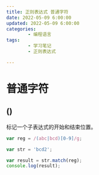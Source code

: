 ```yaml
---
title: 正则表达式 普通字符
date: 2022-05-09 6:00:00
updated: 2022-05-09 6:00:00
categories:
        - 编程语言
tags:
        - 学习笔记
        - 正则表达式

---
```


# 普通字符

## ()

标记一个子表达式的开始和结束位置。


```js
var reg = /(abc|bcd)[0-9]/g;

var str = 'bcd2';

var result = str.match(reg);
console.log(result);

```

